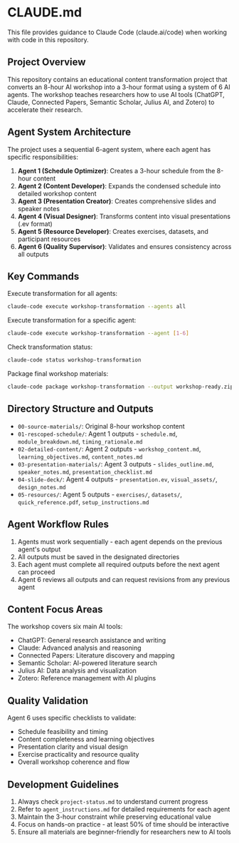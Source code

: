 # CLAUDE.md

This file provides guidance to Claude Code (claude.ai/code) when working with code in this repository.

## Project Overview

This repository contains an educational content transformation project that converts an 8-hour AI workshop into a 3-hour format using a system of 6 AI agents. The workshop teaches researchers how to use AI tools (ChatGPT, Claude, Connected Papers, Semantic Scholar, Julius AI, and Zotero) to accelerate their research.

## Agent System Architecture

The project uses a sequential 6-agent system, where each agent has specific responsibilities:

1. **Agent 1 (Schedule Optimizer)**: Creates a 3-hour schedule from the 8-hour content
2. **Agent 2 (Content Developer)**: Expands the condensed schedule into detailed workshop content
3. **Agent 3 (Presentation Creator)**: Creates comprehensive slides and speaker notes
4. **Agent 4 (Visual Designer)**: Transforms content into visual presentations (.ev format)
5. **Agent 5 (Resource Developer)**: Creates exercises, datasets, and participant resources
6. **Agent 6 (Quality Supervisor)**: Validates and ensures consistency across all outputs

## Key Commands

Execute transformation for all agents:
```bash
claude-code execute workshop-transformation --agents all
```

Execute transformation for a specific agent:
```bash
claude-code execute workshop-transformation --agent [1-6]
```

Check transformation status:
```bash
claude-code status workshop-transformation
```

Package final workshop materials:
```bash
claude-code package workshop-transformation --output workshop-ready.zip
```

## Directory Structure and Outputs

- `00-source-materials/`: Original 8-hour workshop content
- `01-rescoped-schedule/`: Agent 1 outputs - `schedule.md`, `module_breakdown.md`, `timing_rationale.md`
- `02-detailed-content/`: Agent 2 outputs - `workshop_content.md`, `learning_objectives.md`, `content_notes.md`
- `03-presentation-materials/`: Agent 3 outputs - `slides_outline.md`, `speaker_notes.md`, `presentation_checklist.md`
- `04-slide-deck/`: Agent 4 outputs - `presentation.ev`, `visual_assets/`, `design_notes.md`
- `05-resources/`: Agent 5 outputs - `exercises/`, `datasets/`, `quick_reference.pdf`, `setup_instructions.md`

## Agent Workflow Rules

1. Agents must work sequentially - each agent depends on the previous agent's output
2. All outputs must be saved in the designated directories
3. Each agent must complete all required outputs before the next agent can proceed
4. Agent 6 reviews all outputs and can request revisions from any previous agent

## Content Focus Areas

The workshop covers six main AI tools:
- ChatGPT: General research assistance and writing
- Claude: Advanced analysis and reasoning
- Connected Papers: Literature discovery and mapping
- Semantic Scholar: AI-powered literature search
- Julius AI: Data analysis and visualization
- Zotero: Reference management with AI plugins

## Quality Validation

Agent 6 uses specific checklists to validate:
- Schedule feasibility and timing
- Content completeness and learning objectives
- Presentation clarity and visual design
- Exercise practicality and resource quality
- Overall workshop coherence and flow

## Development Guidelines

1. Always check `project-status.md` to understand current progress
2. Refer to `agent_instructions.md` for detailed requirements for each agent
3. Maintain the 3-hour constraint while preserving educational value
4. Focus on hands-on practice - at least 50% of time should be interactive
5. Ensure all materials are beginner-friendly for researchers new to AI tools